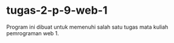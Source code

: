 # tugas-2-p-9-web-1
Program ini dibuat untuk memenuhi salah satu tugas mata kuliah pemrograman web 1.
